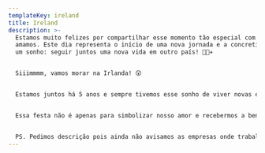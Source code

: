 ```yaml
---
templateKey: ireland
title: Ireland
description: >-
  Estamos muito felizes por compartilhar esse momento tão especial com quem
  amamos. Este dia representa o início de uma nova jornada e a concretização de
  um sonho: seguir juntos uma nova vida em outro país! 👫🏻✈️


  Siiimmmm, vamos morar na Irlanda! 😲 


  Estamos juntos há 5 anos e sempre tivemos esse sonho de viver novas experiências, de conhecer novas culturas, lugares, pessoas e de quem sabe conhecer o mundo. Sentimos que esse momento chegou e estamos prontos para viver esse novo desafio.


  Essa festa não é apenas para simbolizar nosso amor e recebermos a benção do padre, também vale como uma despedida! Afinal, exatos quinze dias depois, estaremos embarcando para Dublin! 🧳✈️


  PS. Pedimos descrição pois ainda não avisamos as empresas onde trabalhamos! 😉
---
```

